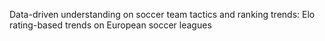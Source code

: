 Data-driven understanding on soccer team tactics and ranking trends: Elo rating-based trends on European soccer leagues

<!---
--->
